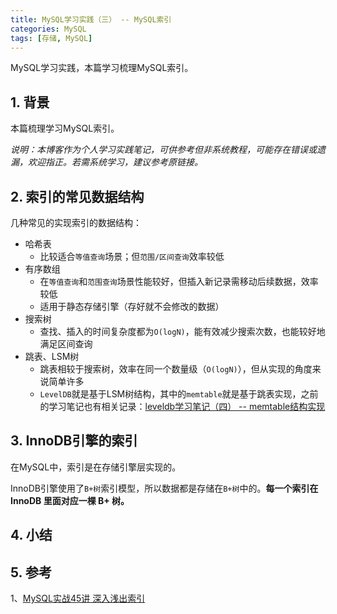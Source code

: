 ```yaml
---
title: MySQL学习实践（三） -- MySQL索引
categories: MySQL
tags: [存储, MySQL]
---
```


MySQL学习实践，本篇学习梳理MySQL索引。

## 1. 背景

本篇梳理学习MySQL索引。

*说明：本博客作为个人学习实践笔记，可供参考但非系统教程，可能存在错误或遗漏，欢迎指正。若需系统学习，建议参考原链接。*

## 2. 索引的常见数据结构

几种常见的实现索引的数据结构：

* 哈希表
    * 比较适合`等值查询`场景；但`范围/区间查询`效率较低
* 有序数组
    * 在`等值查询`和`范围查询`场景性能较好，但插入新记录需移动后续数据，效率较低
    * 适用于静态存储引擎（存好就不会修改的数据）
* 搜索树
    * 查找、插入的时间复杂度都为`O(logN)`，能有效减少搜索次数，也能较好地满足区间查询
* 跳表、LSM树
    * 跳表相较于搜索树，效率在同一个数量级（`O(logN)`），但从实现的角度来说简单许多
    * `LevelDB`就是基于LSM树结构，其中的`memtable`就是基于跳表实现，之前的学习笔记也有相关记录：[leveldb学习笔记（四） -- memtable结构实现](https://xiaodongq.github.io/2024/08/02/leveldb-memtable-skiplist/)

## 3. InnoDB引擎的索引

在MySQL中，索引是在存储引擎层实现的。

InnoDB引擎使用了`B+树`索引模型，所以数据都是存储在`B+树`中的。**每一个索引在 InnoDB 里面对应一棵 B+ 树。**



## 4. 小结


## 5. 参考

1、[MySQL实战45讲 深入浅出索引](https://time.geekbang.org/column/article/69236)

